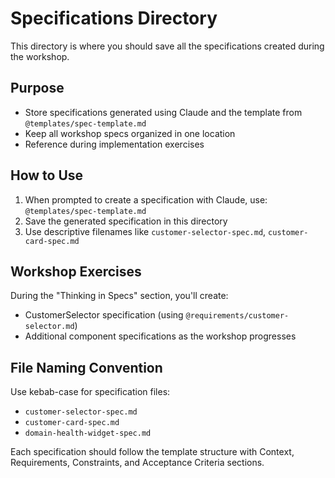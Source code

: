 # Specifications Directory

This directory is where you should save all the specifications created during the workshop.

## Purpose

- Store specifications generated using Claude and the template from `@templates/spec-template.md`
- Keep all workshop specs organized in one location
- Reference during implementation exercises

## How to Use

1. When prompted to create a specification with Claude, use: `@templates/spec-template.md`
2. Save the generated specification in this directory
3. Use descriptive filenames like `customer-selector-spec.md`, `customer-card-spec.md`

## Workshop Exercises

During the "Thinking in Specs" section, you'll create:

- CustomerSelector specification (using `@requirements/customer-selector.md`)
- Additional component specifications as the workshop progresses

## File Naming Convention

Use kebab-case for specification files:

- `customer-selector-spec.md`
- `customer-card-spec.md`
- `domain-health-widget-spec.md`

Each specification should follow the template structure with Context, Requirements, Constraints, and Acceptance Criteria sections.
